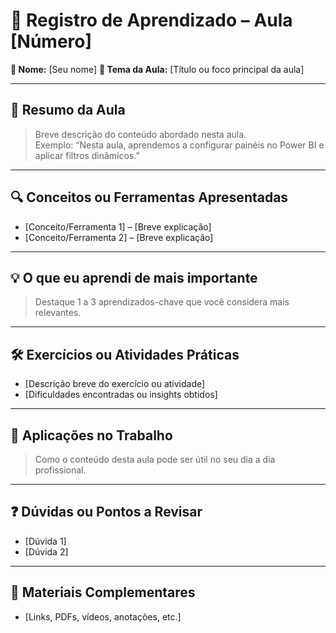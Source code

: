 # 📘 Registro de Aprendizado – Aula [Número]

**👤 Nome:** [Seu nome]
**🎯 Tema da Aula:** [Título ou foco principal da aula]

---

## 📝 Resumo da Aula
> Breve descrição do conteúdo abordado nesta aula.  
Exemplo: “Nesta aula, aprendemos a configurar painéis no Power BI e aplicar filtros dinâmicos.”

---

## 🔍 Conceitos ou Ferramentas Apresentadas
- [Conceito/Ferramenta 1] – [Breve explicação]
- [Conceito/Ferramenta 2] – [Breve explicação]

---

## 💡 O que eu aprendi de mais importante
> Destaque 1 a 3 aprendizados-chave que você considera mais relevantes.

---

## 🛠 Exercícios ou Atividades Práticas
- [Descrição breve do exercício ou atividade]
- [Dificuldades encontradas ou insights obtidos]

---

## 📌 Aplicações no Trabalho
> Como o conteúdo desta aula pode ser útil no seu dia a dia profissional.

---

## ❓ Dúvidas ou Pontos a Revisar
- [Dúvida 1]
- [Dúvida 2]

---

## 📎 Materiais Complementares
- [Links, PDFs, vídeos, anotações, etc.]
